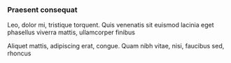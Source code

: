 ### Praesent consequat

Leo, dolor mi, tristique torquent. Quis venenatis sit euismod lacinia eget phasellus viverra mattis, ullamcorper finibus

Aliquet mattis, adipiscing erat, congue. Quam nibh vitae, nisi, faucibus sed, rhoncus


